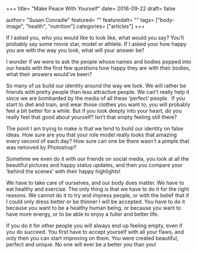 +++
title= "Make Peace With Yourself"
date= 2016-09-22
draft= false

author= "Susan Conradie"
featured= ""
featuredalt= ""
tags= ["body-image", "health", "nutrition"]
categories= ["articles"]
+++

If I asked you, who you would like to look like, what would you say? You’ll probably say some movie star, model or athlete. If I asked your how happy you are with the way you look, what will your answer be?

I wonder if we were to ask the people whose names and bodies popped into our heads with the first few questions how happy they are with their bodies, what their answers would’ve been?

So many of us build our identity around the way we look. We will rather be friends with pretty people than less attractive people. We can’t really help it since we are bombarded by the media of all these ‘perfect’ people.  If you start to diet and train, and wear those clothes you want to, you will probably feel a bit better for a while. But if you look deeply into your heart, do you really feel that good about yourself? Isn’t that empty feeling still there?

The point I am trying to make is that we tend to build our identity on false ideas. How sure are you that your role model really looks that amazing every second of each day? How sure can one be there wasn’t a pimple that was removed by Photoshop?

Sometime we even do it with our friends on social media, you look at all the beautiful pictures and happy status updates, and then you compare your ‘behind the scenes’ with their happy highlights!

We have to take care of ourselves, and our body does matter. We have to eat healthy and exercise. The only thing is that we have to do it for the right reasons. We cannot do it to try and impress people, or with the belief that if I could only dress better or be thinner I will be accepted. You have to do it because you want to be a healthy human being, or because you want to have more energy, or to be able to enjoy a fuller and better life.

If you do it for other people you will always end up feeling empty, even if you do succeed. You first have to accept yourself with all your flaws, and only then you can start improving on them. You were created beautiful, perfect and unique. No one will ever be a better you than you!
